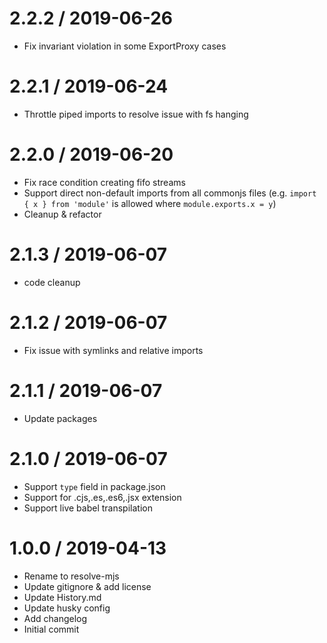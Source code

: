 
2.2.2 / 2019-06-26
==================

  * Fix invariant violation in some ExportProxy cases

2.2.1 / 2019-06-24
==================

  * Throttle piped imports to resolve issue with fs hanging

2.2.0 / 2019-06-20
==================

  * Fix race condition creating fifo streams
  * Support direct non-default imports from all commonjs files (e.g. `import { x } from 'module'` is allowed where `module.exports.x = y`)
  * Cleanup & refactor

2.1.3 / 2019-06-07
==================

  * code cleanup

2.1.2 / 2019-06-07
==================

  * Fix issue with symlinks and relative imports

2.1.1 / 2019-06-07
==================

  * Update packages

2.1.0 / 2019-06-07
==================

  * Support `type` field in package.json
  * Support for .cjs,.es,.es6,.jsx extension
  * Support live babel transpilation

1.0.0 / 2019-04-13
==================

  * Rename to resolve-mjs
  * Update gitignore & add license
  * Update History.md
  * Update husky config
  * Add changelog
  * Initial commit

